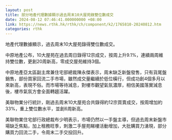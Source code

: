```yaml
---
layout: post
title: 部分地產代理數據顯示過去周末10大屋苑錄雙位數成交
date: 2024-08-12 07:46:41.000000000 +08:00
link: https://news.rthk.hk/rthk/ch/component/k2/1765810-20240812.htm
categories: rthk
---
```


地產代理數據顯示，過去周末10大屋苑錄得雙位數成交。

中原地產公布，10大屋苑在過去周日錄得12宗成交，按周上升9.1%，連續兩周維持雙位數，更創20周新高，零成交屋苑維持3個。

中原地產亞太區副主席兼住宅部總裁陳永傑表示，周末缺乏新盤發售，只有貨尾盤銷售，部份買家回流二手市場，雖然成交量繼續於低位橫行，但成功創4個多月以來新高，表現不俗。而市場等待減息，對樓市觀望氣氛濃厚，相信美國落實減息後，樓市氣氛方會全面轉趨活躍。

美聯物業分行統計，剛過去周末10大屋苑合共錄得約12宗買賣成交，按周增加約33%，重上雙位數水平，並創6周新高。

美聯物業住宅部行政總裁布少明表示，市場仍然以一手盤主導，但過去周末新盤市場缺乏焦點，加上租務旺季，刺激二手屋苑睇樓活動增加，大批購買力湧現，部分購買力回流二手，令周末二手交投回升。
